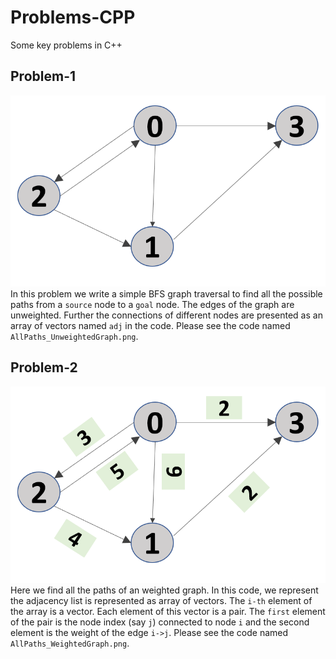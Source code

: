 # Problems-CPP
Some key problems in C++

## Problem-1
![image](./images/graph_problem_1.png)
In this problem we write a simple BFS graph traversal to find all the possible paths from a `source` node to a `goal` node. The edges of the graph are unweighted. Further the connections of different nodes are presented as an array of vectors named `adj` in the code. Please see the code named `AllPaths_UnweightedGraph.png`.

## Problem-2
![image](./images/graph_problem_2.png)
Here we find all the paths of an weighted graph. In this code, we represent the adjacency list is represented as array of vectors. The `i-th` element of the array is a vector. Each element of this vector is a pair. The `first` element of the pair is the node index (say `j`) connected to node `i` and the second element is the weight of the edge `i->j`. Please see the code named `AllPaths_WeightedGraph.png`.
